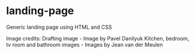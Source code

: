 # landing-page
Generic landing page using HTML and CSS

Image credits:
Drafting image - Image by Pavel Danilyuk
Kitchen, bedroom, tv room and bathroom images - Images by Jean van der Meulen